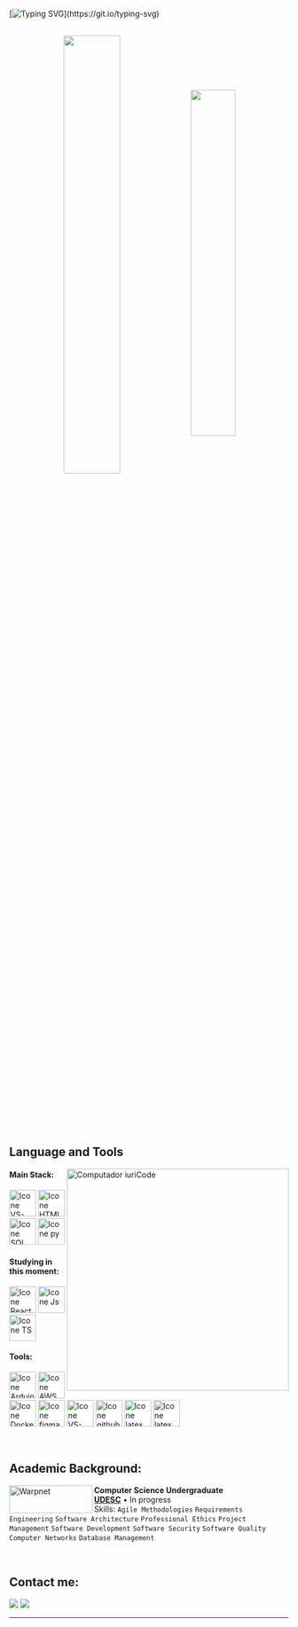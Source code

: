 [![Typing SVG](https://readme-typing-svg.herokuapp.com?color=FF3670&size=35&center=true&vCenter=true&width=1000&lines=Welcome+to+my+GitHub+profile!)](https://git.io/typing-svg)

<br>

<div align="center" style="margin-bottom:200px">
 <img width=45% align="center" src="https://github-readme-stats.vercel.app/api?username=kerolayne&theme=radical&show_icons=true" />
 <img width=40% align="center" src="https://github-readme-stats.vercel.app/api/top-langs/?username=kerolayne&layout=compact&theme=radical" />
</div>


<br>

## Language and Tools

<img src="https://raw.githubusercontent.com/MicaelliMedeiros/micaellimedeiros/master/image/computer-illustration.png" min-width="400px" max-width="400px" width="400px" align="right" alt="Computador iuriCode">

#### Main Stack:

  [<img height="48px" width="48px" alt="Icone VS-Code" src="https://skillicons.dev/icons?i=c"/>](https://linux.ime.usp.br/~orem/notas-de-aula/mac121/2-aula.html)
  [<img height="48px" width="48px" alt="Icone HTML" src="https://skillicons.dev/icons?i=html"/>](https://developer.mozilla.org/en-US/docs/Web/HTML)
  [<img height="48px" width="48px" alt="Icone SQL" src="https://skillicons.dev/icons?i=postgres"/>](https://www.postgresql.org/)
  [<img height="48px" width="48px" alt="Icone py" src="https://skillicons.dev/icons?i=py"/>](https://www.python.org/)

#### Studying in this moment:
  [<img height="48px" width="48px" alt="Icone React" src="https://skillicons.dev/icons?i=react"/>](https://react.dev/)
  [<img height="48px" width="48px" alt="Icone Js" src="https://skillicons.dev/icons?i=js"/>](https://developer.mozilla.org/en-US/docs/Web/JavaScript)
  [<img height="48px" width="48px" alt="Icone TS" src="https://skillicons.dev/icons?i=ts"/>](https://www.typescriptlang.org/)


#### Tools:

  [<img height="48px" width="48px" alt="Icone Arduino" src="https://skillicons.dev/icons?i=arduino"/>](https://www.arduino.cc/)
  [<img height="48px" width="48px" alt="Icone AWS" src="https://skillicons.dev/icons?i=aws"/>](https://aws.amazon.com/)
  [<img height="48px" width="48px" alt="Icone Docker" src="https://skillicons.dev/icons?i=docker"/>](https://www.docker.com/)
  [<img height="48px" width="48px" alt="Icone figma" src="https://skillicons.dev/icons?i=figma"/>](https://www.figma.com/)
  [<img height="48px" width="48px" alt="Icone VS-Code" src="https://skillicons.dev/icons?i=vscode"/>](https://code.visualstudio.com/)
  [<img height="48px" width="48px" alt="Icone github" src="https://skillicons.dev/icons?i=github"/>](https://github.com/)
  [<img height="48px" width="48px" alt="Icone latex" src="https://skillicons.dev/icons?i=latex"/>](https://www.latex-project.org/)
  [<img height="48px" width="48px" alt="Icone latex" src="https://skillicons.dev/icons?i=powershell"/>]([https://learn.microsoft.com/pt-br/powershell/scripting/lang-spec/chapter-01?view=powershell-7.5])


<br>

## Academic Background:

[<img align="left" height="50px" width="150px" alt="Warpnet" src="https://www.udesc.br/arquivos/udesc/id_cpmenu/16030/horizontal___rgb___copia_16794320032066_16030.jpg"/>](https://www.udesc.br/)
**Computer Science Undergraduate** \
[**UDESC**](https://www.udesc.br/)  • In progress\
Skills: `Agile Methodologies` `Requirements Engineering` `Software Architecture` `Professional Ethics`
`Project Management` `Software Development` `Software Security` `Software Quality` `Computer Networks`
`Database Management `

<br>

## Contact me:
<div>
<a href = "mailto: kerolaynesoliveira@gmail.com"><img loading="lazy" src="https://img.shields.io/badge/Gmail-D14836?style=for-the-badge&logo=gmail&logoColor=white" target="_blank"></a>
<a href="https://www.linkedin.com/in/kerolaynedesouza/" target="_blank"><img loading="lazy" src="https://img.shields.io/badge/-LinkedIn-%230077B5?style=for-the-badge&logo=linkedin&logoColor=white" target="_blank"></a>   
</div>


------

